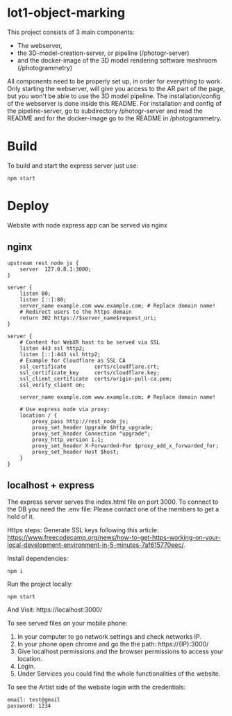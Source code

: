 # lot1-object-marking

This project consists of 3 main components: 
 - The webserver, 
 - the 3D-model-creation-server, or pipeline (/photogr-server) 
 - and the docker-image of the 3D model rendering software meshroom (/photogrammetry)
 
All components need to be properly set up, in order for everything to work. Only starting the webserver, will give you access to the AR part of the page, but you won't be able to use the 3D model pipeline. 
The installation/config of the webserver is done inside this README. For installation and config of the pipeline-server, go to subdirectory /photogr-server and read the README and for the docker-image go to the README in /photogrammetry.

# Build
To build and start the express server just use:

````
npm start
````

# Deploy

Website with node express app can be served via nginx
## nginx

````
upstream rest_node_js {
    server  127.0.0.1:3000;
}

server {
    listen 80;
    listen [::]:80;
    server_name example.com www.example.com; # Replace domain name!
    # Redirect users to the https domain
    return 302 https://$server_name$request_uri;
}

server {
    # Content for WebXR hast to be served via SSL
    listen 443 ssl http2;
    listen [::]:443 ssl http2;
    # Example for Cloudflare as SSL CA
    ssl_certificate         certs/cloudflare.crt;
    ssl_certificate_key     certs/cloudflare.key;
    ssl_client_certificate  certs/origin-pull-ca.pem;
    ssl_verify_client on;

    server_name example.com www.example.com; # Replace domain name!

    # Use express node via proxy:
    location / {
        proxy_pass http://rest_node_js;
        proxy_set_header Upgrade $http_upgrade;
        proxy_set_header Connection "upgrade";
        proxy_http_version 1.1;
        proxy_set_header X-Forwarded-For $proxy_add_x_forwarded_for;
        proxy_set_header Host $host;
    }
}

````

## localhost + express
The express server serves the index.html file on port 3000.
To connect to the DB you need the .env file: Please contact one of the members to get a hold of it.

Https steps:
Generate SSL keys following this article: https://www.freecodecamp.org/news/how-to-get-https-working-on-your-local-development-environment-in-5-minutes-7af615770eec/.

Install dependencies:
````
npm i

````

Run the project locally:

````
npm start

````

And Visit: https://localhost:3000/

To see served files on your mobile phone:
1. In your computer to go network settings and check networks IP.
2. In your phone open chrome and go the the path: https://{IP}:3000/
3. Give localhost permissions  and the browser permissions to access your location.
4. Login.
5. Under Services you could find the whole functionalities of the website.

To see the Artist side of the website login with the credentials:

````
email: test@gmail
password: 1234

````
